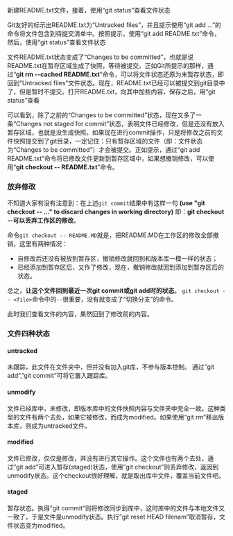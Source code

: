 新建README.txt文件，接着，使用“git status”查看文件状态

Git友好的标示出README.txt为“Untracked files”，并且提示使用“git add <file>...”的命令将文件包含到待提交清单中。按照提示，使用“git add README.txt”命令，然后，使用“git status”查看文件状态

文件README.txt状态变成了“Changes to be committed”，也就是说README.txt在暂存区域生成了快照，等待被提交。正如Git所提示的那样，通过“**git rm --cached README.txt**”命令，可以将文件状态还原为未暂存状态，即回到“Untracked files”文件状态。现在，README.txt已经可以被提交到git目录中了，但是暂时不提交。打开README.txt，向其中加些内容，保存之后，用“git status”查看

可以看到，除了之前的“Changes to be committed”状态，现在又多了一条“Changes not staged for commit”状态，表明文件已经修改，但是还没有放入暂存区域，也就是没生成快照。如果现在进行commit操作，只是将修改之前的文件快照提交到了git目录，一定记住：只有暂存区域的文件（即：文件状态为“Changes to be committed”）才会被提交。正如提示，通过“git add README.txt”命令将已修改文件更新到暂存区域中，如果想撤销修改，可以使用“**git checkout -- README.txt**”命令。

### 放弃修改

不知道大家有没有注意到：在上述`git commit`结果中有这样一句
 **(use "git checkout -- <file>..." to discard changes in working directory)**
 即：**git checkout --<file>可以丢弃工作区的修改**。

命令`git checkout -- README.MD`就是，把README.MD在工作区的修改全部撤销，这里有两种情况：

- 自修改后还没有被放到暂存区，撤销修改就回到和版本库一模一样的状态；
- 已经添加到暂存区后，又作了修改，现在，撤销修改就回到添加到暂存区后的状态。

总之，**让这个文件回到最近一次git commit或git add时的状态**。
 `git checkout -- <file>`命令中的`--`很重要，没有就变成了“切换分支”的命令。

此时我们查看文件的内容，果然回到了修改前的内容。

### 文件四种状态

#### untracked

未跟踪，此文件在文件夹中，但并没有加入git库，不参与版本控制。 通过”git add”,”git commit”可将它置入跟踪库。

#### unmodify

文件已经库中，未修改，即版本库中的文件快照内容与文件夹中完全一致。这种类型的文件有两个去处，如果它被修改，而成为modified。如果使用”git rm”移出版本库，则成为untracked文件。

#### modified

文件已修改，仅仅是修改，并没有进行其它操作。这个文件也有两个去处，通过”git add”可进入暂存(staged)状态，使用”git checkout”则丢弃修改，返因到unmodify状态。这个checkout很好理解，就是取出库中文件，覆盖当前文件吧。

#### staged

暂存状态。执得”git commit”则将修改同步到库中，这时库中的文件与本地文件又一致了，于是文件是unmodify状态。执行”git reset HEAD filenam”取消暂存，文件状态变为modified。